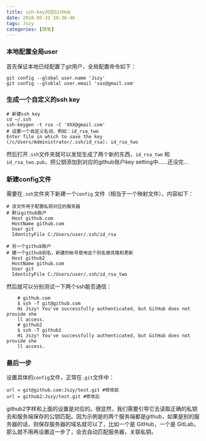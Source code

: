 ```yaml
---
title: ssh-key对应GitHub
date: 2018-05-31 20:36:46
tags: Jszy
categories: [随笔]
---
```


### 本地配置全局user 

首先保证本地已经配置了git用户，全局配置命令如下：

    git config --global user.name 'Jszy'
    git config --globlal user.email 'xxx@gmail.com'


### 生成一个自定义的ssh  key

    # 新建ssh key
    cd ~/.ssh
    ssh-keygen -t rsa -C 'XXX@gmail.com'
    # 设置一个自定义名词，例如：id_rsa_two
    Enter file in which to save the key (/c/Users/Administrator/.ssh/id_rsa): id_rsa_two

然后打开`.ssh`文件夹就可以发现生成了两个新的东西，`id_rsa_two` 和 `id_rsa_two.pub`，把公钥添加到对应的github账户key setting中......还没完...

### 新建config文件

需要在`.ssh`文件夹下新建一个`config` 文件（相当于一个映射文件），内容如下：

```
# 该文件用于配置私钥对应的服务器
# 默认github账户
  Host github.com
  HostName github.com
  User git
  IdentityFile C:/Users/user/.ssh/id_rsa

# 另一个github账户
# 建一个github别名，新建的帐号使用这个别名做克隆和更新
  Host github2
  HostName github.com
  User git
  IdentityFile C:/Users/user/.ssh/id_rsa_two
```

然后就可以分别测试一下两个ssh能否通信：

```
    # github.com
    $ ssh -T git@github.com
    Hi Jszy! You've successfully authenticated, but GitHub does not provide she
    ll access.
    # github2
    $ ssh -T github2
    Hi Jszy! You've successfully authenticated, but GitHub does not provide she
    ll access.
```

### 最后一步

设置具体的`config`文件，正常在`.git`文件中：

    url = git@github.com:Jszy/test.git #修改前
    url = github2:Jszy/test.git #修改后

github2字样和上面的设置是对应的。很显然，我们需要引导它去读取正确的私钥去和服务端保存的公钥匹配。因为示例是的两个服务端都是github，如果是别的服务器的话，则保存服务器的域名就可以了，比如一个是 GitHub，一个是 GitLab，那么就不用再设置这一步了，会去自动匹配服务器，关联私钥。
